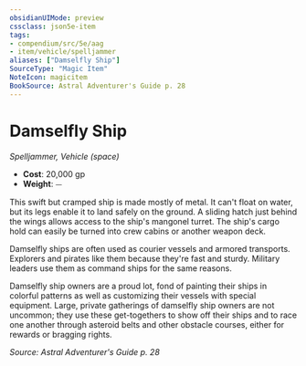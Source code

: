 ```yaml
---
obsidianUIMode: preview
cssclass: json5e-item
tags:
- compendium/src/5e/aag
- item/vehicle/spelljammer
aliases: ["Damselfly Ship"]
SourceType: "Magic Item"
NoteIcon: magicitem
BookSource: Astral Adventurer's Guide p. 28
---
```

# Damselfly Ship
*Spelljammer, Vehicle (space)*  

- **Cost**: 20,000 gp
- **Weight**: ⏤

This swift but cramped ship is made mostly of metal. It can't float on water, but its legs enable it to land safely on the ground. A sliding hatch just behind the wings allows access to the ship's mangonel turret. The ship's cargo hold can easily be turned into crew cabins or another weapon deck.

Damselfly ships are often used as courier vessels and armored transports. Explorers and pirates like them because they're fast and sturdy. Military leaders use them as command ships for the same reasons.

Damselfly ship owners are a proud lot, fond of painting their ships in colorful patterns as well as customizing their vessels with special equipment. Large, private gatherings of damselfly ship owners are not uncommon; they use these get-togethers to show off their ships and to race one another through asteroid belts and other obstacle courses, either for rewards or bragging rights.

*Source: Astral Adventurer's Guide p. 28*